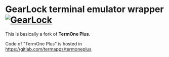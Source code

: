 # GearLock terminal emulator wrapper [![GearLock](https://github.com/AXIM0S/gearlock-termemu-wrapper/workflows/CI/badge.svg)](https://github.com/AXIM0S/gearlock-termemu-wrapper/actions)

This is basically a fork of **TermOne Plus**.

Code of "TermOne Plus" is hosted in https://gitlab.com/termapps/termoneplus
